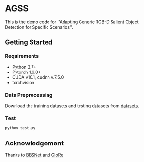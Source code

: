 # AGSS
This is the demo code for ''Adapting Generic RGB-D Salient Object Detection for Specific Scenarios''.

## Getting Started
### Requirements
* Python 3.7+
* Pytorch 1.6.0+
* CUDA v10.1, cudnn v.7.5.0
* torchvision

### Data Preprocessing
Download the training datasets and testing datasets from [datasets](https://github.com/jiwei0921/RGBD-SOD-datasets).

### Test 
```python test.py```


## Acknowledgement 
Thanks to [BBSNet](https://github.com/zyjwuyan/BBS-Net) and [GloRe](https://github.com/facebookresearch/GloRe).
